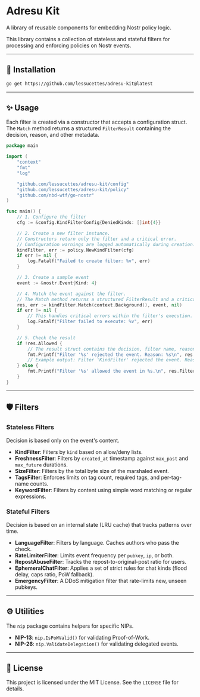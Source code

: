 # Adresu Kit

A library of reusable components for embedding Nostr policy logic.

This library contains a collection of stateless and stateful filters for processing and enforcing policies on Nostr events.

---

## 🚀 Installation

```bash
go get https://github.com/lessucettes/adresu-kit@latest
```

-----

## ✨ Usage

Each filter is created via a constructor that accepts a configuration struct. The `Match` method returns a structured `FilterResult` containing the decision, reason, and other metadata.

```go
package main

import (
	"context"
	"fmt"
	"log"

	"github.com/lessucettes/adresu-kit/config"
	"github.com/lessucettes/adresu-kit/policy"
	"github.com/nbd-wtf/go-nostr"
)

func main() {
	// 1. Configure the filter
	cfg := &config.KindFilterConfig{DeniedKinds: []int{4}}

	// 2. Create a new filter instance.
	// Constructors return only the filter and a critical error.
	// Configuration warnings are logged automatically during creation.
	kindFilter, err := policy.NewKindFilter(cfg)
	if err != nil {
		log.Fatalf("Failed to create filter: %v", err)
	}

	// 3. Create a sample event
	event := &nostr.Event{Kind: 4}

	// 4. Match the event against the filter.
	// The Match method returns a structured FilterResult and a critical error.
	res, err := kindFilter.Match(context.Background(), event, nil)
	if err != nil {
		// This handles critical errors within the filter's execution.
		log.Fatalf("Filter failed to execute: %v", err)
	}

	// 5. Check the result
	if !res.Allowed {
		// The result struct contains the decision, filter name, reason, and duration.
		fmt.Printf("Filter '%s' rejected the event. Reason: %s\n", res.Filter, res.Reason)
		// Example output: Filter 'KindFilter' rejected the event. Reason: kind_4_denied
	} else {
		fmt.Printf("Filter '%s' allowed the event in %s.\n", res.Filter, res.Duration)
	}
}
```

-----

## 🛡️ Filters

### Stateless Filters

Decision is based only on the event's content.

  * **KindFilter**: Filters by `kind` based on allow/deny lists.
  * **FreshnessFilter**: Filters by `created_at` timestamp against `max_past` and `max_future` durations.
  * **SizeFilter**: Filters by the total byte size of the marshaled event.
  * **TagsFilter**: Enforces limits on tag count, required tags, and per-tag-name counts.
  * **KeywordFilter**: Filters by content using simple word matching or regular expressions.

### Stateful Filters

Decision is based on an internal state (LRU cache) that tracks patterns over time.

  * **LanguageFilter**: Filters by language. Caches authors who pass the check.
  * **RateLimiterFilter**: Limits event frequency per `pubkey`, `ip`, or both.
  * **RepostAbuseFilter**: Tracks the repost-to-original-post ratio for users.
  * **EphemeralChatFilter**: Applies a set of strict rules for chat kinds (flood delay, caps ratio, PoW fallback).
  * **EmergencyFilter**: A DDoS mitigation filter that rate-limits new, unseen pubkeys.

-----

## ⚙️ Utilities

The `nip` package contains helpers for specific NIPs.

  * **NIP-13**: `nip.IsPoWValid()` for validating Proof-of-Work.
  * **NIP-26**: `nip.ValidateDelegation()` for validating delegated events.

-----

## 📄 License

This project is licensed under the MIT License. See the `LICENSE` file for details.
